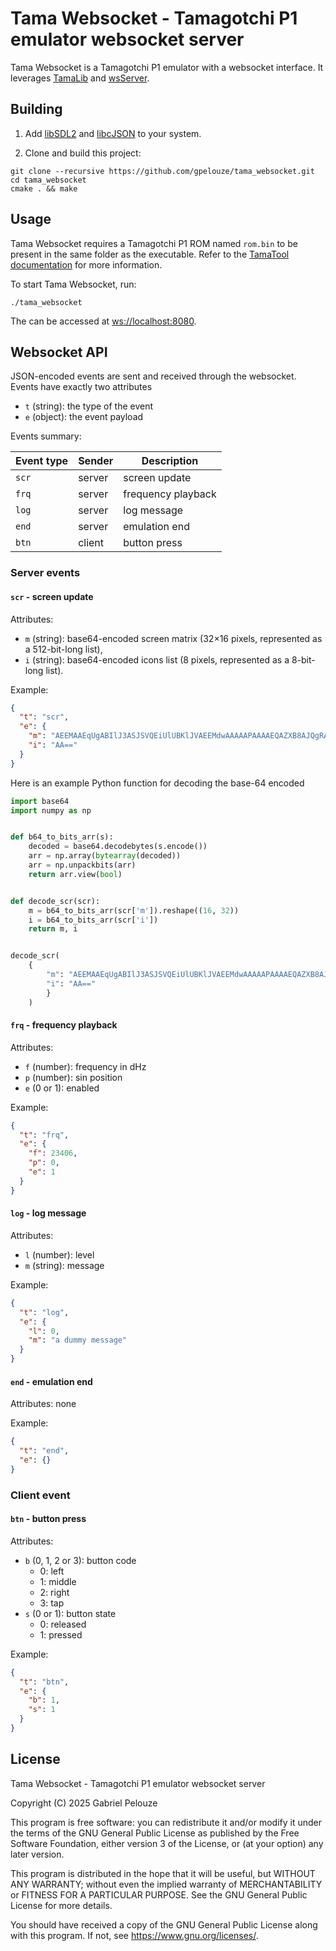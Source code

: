 # Tama Websocket - Tamagotchi P1 emulator websocket server

Tama Websocket is a Tamagotchi P1 emulator with a websocket interface. It leverages [TamaLib](https://github.com/jcrona/tamalib/) and [wsServer](https://github.com/Theldus/wsServer).

## Building

1. Add [libSDL2](https://wiki.libsdl.org/SDL2/Installation) and [libcJSON](https://github.com/DaveGamble/cJSON) to your system.

2. Clone and build this project:

```shell
git clone --recursive https://github.com/gpelouze/tama_websocket.git
cd tama_websocket
cmake . && make
```

## Usage

Tama Websocket requires a Tamagotchi P1 ROM named `rom.bin` to be present in the same folder as the executable. Refer to the [TamaTool documentation](https://github.com/jcrona/tamatool/blob/master/README.md#usage) for more information.

To start Tama Websocket, run:

```shell
./tama_websocket
```

The can be accessed at <ws://localhost:8080>.

## Websocket API

JSON-encoded events are sent and received through the websocket. Events have exactly two attributes

- `t` (string): the type of the event
- `e` (object): the event payload

Events summary:

| Event type | Sender | Description        |
|------------|--------|--------------------|
| `scr`      | server | screen update      |
| `frq`      | server | frequency playback |
| `log`      | server | log message        |
| `end`      | server | emulation end      |
| `btn`      | client | button press       |

### Server events

#### `scr` - screen update

Attributes:

- `m` (string): base64-encoded screen matrix (32×16 pixels, represented as a 512-bit-long list),
- `i` (string): base64-encoded icons list (8 pixels, represented as a 8-bit-long list).

Example:

```json
{
  "t": "scr",
  "e": {
    "m": "AEEMAAEqUgABIlJ3ASJSVQEiUlUBKlJVAEEMdwAAAAAPAAAAEQAZXB8AJQgRACEIAAAZSBsABQgVACUIFQAZSA==",
    "i": "AA=="
  }
}
```

Here is an example Python function for decoding the base-64 encoded

```Python
import base64
import numpy as np


def b64_to_bits_arr(s):
    decoded = base64.decodebytes(s.encode())
    arr = np.array(bytearray(decoded))
    arr = np.unpackbits(arr)
    return arr.view(bool)


def decode_scr(scr):
    m = b64_to_bits_arr(scr['m']).reshape((16, 32))
    i = b64_to_bits_arr(scr['i'])
    return m, i


decode_scr(
    {
        "m": "AEEMAAEqUgABIlJ3ASJSVQEiUlUBKlJVAEEMdwAAAAAPAAAAEQAZXB8AJQgRACEIAAAZSBsABQgVACUIFQAZSA==",
        "i": "AA=="
        }
    )
```

#### `frq` - frequency playback

Attributes:

- `f` (number): frequency in dHz
- `p` (number): sin position
- `e` (0 or 1): enabled

Example:

```json
{
  "t": "frq",
  "e": {
    "f": 23406,
    "p": 0,
    "e": 1
  }
}
```

#### `log` - log message

Attributes:

- `l` (number): level
- `m` (string): message

Example:

```json
{
  "t": "log",
  "e": {
    "l": 0,
    "m": "a dummy message"
  }
}
```

#### `end` - emulation end

Attributes: none

Example:

```json
{
  "t": "end",
  "e": {}
}
```

### Client event

#### `btn` - button press

Attributes:

- `b` (0, 1, 2 or 3): button code
  - 0: left
  - 1: middle
  - 2: right
  - 3: tap
- `s` (0 or 1): button state
  - 0: released
  - 1: pressed

Example:
```json
{
  "t": "btn",
  "e": {
    "b": 1,
    "s": 1
  }
}
```

## License

Tama Websocket - Tamagotchi P1 emulator websocket server

Copyright (C) 2025 Gabriel Pelouze

This program is free software: you can redistribute it and/or modify
it under the terms of the GNU General Public License as published by
the Free Software Foundation, either version 3 of the License, or
(at your option) any later version.

This program is distributed in the hope that it will be useful,
but WITHOUT ANY WARRANTY; without even the implied warranty of
MERCHANTABILITY or FITNESS FOR A PARTICULAR PURPOSE.  See the
GNU General Public License for more details.

You should have received a copy of the GNU General Public License
along with this program.  If not, see <https://www.gnu.org/licenses/>.
